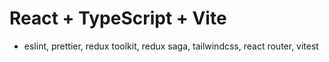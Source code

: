 # React + TypeScript + Vite

- eslint, prettier, redux toolkit, redux saga, tailwindcss, react router, vitest 
